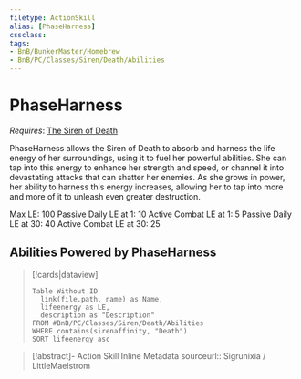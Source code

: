 ```yaml
---
filetype: ActionSkill
alias: [PhaseHarness]
cssclass: 
tags:
- BnB/BunkerMaster/Homebrew
- BnB/PC/Classes/Siren/Death/Abilities
---
```

# PhaseHarness
*Requires*: [The Siren of Death](../The-Siren-of-Death.md)

PhaseHarness allows the Siren of Death to absorb and harness the life energy of her surroundings, using it to fuel her powerful abilities. She can tap into this energy to enhance her strength and speed, or channel it into devastating attacks that can shatter her enemies. As she grows in power, her ability to harness this energy increases, allowing her to tap into more and more of it to unleash even greater destruction.

Max LE: 100
Passive Daily LE at 1: 10
Active Combat LE at 1: 5
Passive Daily LE at 30: 40
Active Combat LE at 30: 25

## Abilities Powered by PhaseHarness
>[!cards|dataview]
>```dataview
>Table Without ID
>	link(file.path, name) as Name,
>	lifeenergy as LE,
>	description as "Description"
>FROM #BnB/PC/Classes/Siren/Death/Abilities
>WHERE contains(sirenaffinity, "Death")
>SORT lifeenergy asc
>```


>[!abstract]- Action Skill Inline Metadata
> sourceurl:: Sigrunixia / LittleMaelstrom